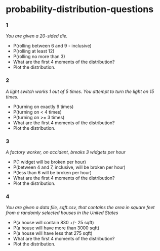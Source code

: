 # probability-distribution-questions

### 1

*You are given a 20-sided die.*
- P(rolling between 6 and 9 - inclusive)
- P(rolling at least 12)
- P(rolling no more than 3)
- What are the first 4 moments of the distribution?
- Plot the distribution.

### 2

*A light switch works 1 out of 5 times. You attempt to turn the light on 15 times.*
- P(turning on exactly 9 times)
- P(turning on < 4 times)
- P(turning on >= 3 times)
- What are the first 4 moments of the distribution?
- Plot the distribution.

### 3

*A factory worker, on accident, breaks 3 widgets per hour*
- P(1 widget will be broken per hour)
- P(between 4 and 7, inclusive, will be broken per hour)
- P(less than 6 will be broken per hour)
- What are the first 4 moments of the distribution?
- Plot the distribution.

### 4

*You are given a data file, sqft.csv, that contains the area in square feet from a randomly selected houses in the United States*
- P(a house will contain 830 +/- 25 sqft)
- P(a house will have more than 3000 sqft)
- P(a house will have less that 275 sqft)
- What are the first 4 moments of the distribution?
- Plot the distribution.
